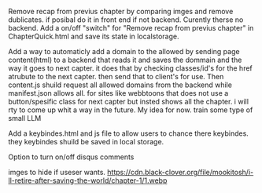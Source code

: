 Remove recap from previus chapter by comparing imges and remove dublicates. if posibal do it in front end if not backend. Curently therse no backend. 
Add a on/off "switch" for "Remove recap from previus chapter" in ChapterQuick.html and save its state in localstorage. 


Add a way to automaticly add a domain to the allowed by sending page content(html) to a backend that reads it and saves the dommain and the way it goes to next capter. it does that by checking classes/id's for the href atrubute to the next capter. then send that to client's for use.
Then content.js shuild request all allowed domains from the backend while manifest.json allows all.
for sites like webbtoons that does not use a button/spesific class for next capter but insted shows all the chapter. i will rty to come up whit a way in the future. 
My idea for now. train some type of small LLM

Add a keybindes.html and js file to allow users to chance there keybindes. they keybindes shuild be saved in local storage. 


Option to turn on/off disqus comments


imges to hide if useser wants. 
https://cdn.black-clover.org/file/mookitosh/i-ll-retire-after-saving-the-world/chapter-1/1.webp